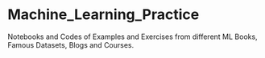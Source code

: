 # Machine_Learning_Practice
Notebooks and Codes of Examples and Exercises from different ML Books, Famous Datasets, Blogs and Courses.
